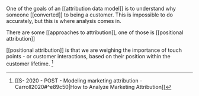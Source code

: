 One of the goals of an [[attribution data model]] is to understand why someone [[converted]] to being a customer. This is impossible to do accurately, but this is where analysis comes in.

There are some [[approaches to attribution]], one of those is [[positional attribution]]

[[positional attribution]] is that we are weighing the importance of touch points - or customer interactions, based on their position within the customer lifetime.  [^1]

[^1]: [[S- 2020 - POST - Modeling marketing attribution - Carroll2020#^e89c50|How to Analyze Marketing Attribution]]